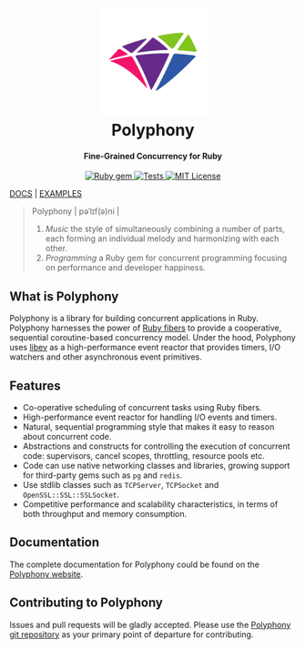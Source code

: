 <h1 align="center">
  <br>
  <a href="https://digital-fabric.github.io/polyphony/">
    <img src="docs/polyphony-logo.png" alt="Polyphony">
  </a>
  <br>
  Polyphony
  <br>
</h1>

<h4 align="center">Fine-Grained Concurrency for Ruby</h4>

<p align="center">
  <a href="http://rubygems.org/gems/polyphony">
    <img src="https://badge.fury.io/rb/polyphony.svg" alt="Ruby gem">
  </a>
  <a href="https://github.com/digital-fabric/polyphony/actions?query=workflow%3ATests">
    <img src="https://github.com/digital-fabric/polyphony/workflows/Tests/badge.svg" alt="Tests">
  </a>
  <a href="https://github.com/digital-fabric/polyphony/blob/master/LICENSE">
    <img src="https://img.shields.io/badge/license-MIT-blue.svg" alt="MIT License">
  </a>
</p>

[DOCS](https://digital-fabric.github.io/polyphony/) |
[EXAMPLES](examples)

> Polyphony \| pəˈlɪf\(ə\)ni \|
> 1. _Music_ the style of simultaneously combining a number of parts, each
>    forming an individual melody and harmonizing with each other.
> 2. _Programming_ a Ruby gem for concurrent programming focusing on performance
>    and developer happiness.

## What is Polyphony

Polyphony is a library for building concurrent applications in Ruby. Polyphony
harnesses the power of [Ruby fibers](https://ruby-doc.org/core-2.5.1/Fiber.html)
to provide a cooperative, sequential coroutine-based concurrency model. Under
the hood, Polyphony uses [libev](https://github.com/enki/libev) as a
high-performance event reactor that provides timers, I/O watchers and other
asynchronous event primitives.

## Features

* Co-operative scheduling of concurrent tasks using Ruby fibers.
* High-performance event reactor for handling I/O events and timers.
* Natural, sequential programming style that makes it easy to reason about
  concurrent code.
* Abstractions and constructs for controlling the execution of concurrent code:
  supervisors, cancel scopes, throttling, resource pools etc.
* Code can use native networking classes and libraries, growing support for
  third-party gems such as `pg` and `redis`.
* Use stdlib classes such as `TCPServer`, `TCPSocket` and
  `OpenSSL::SSL::SSLSocket`.
* Competitive performance and scalability characteristics, in terms of both
  throughput and memory consumption.

## Documentation

The complete documentation for Polyphony could be found on the
[Polyphony website](https://digital-fabric.github.io/polyphony).

## Contributing to Polyphony

Issues and pull requests will be gladly accepted. Please use the [Polyphony git
repository](https://github.com/digital-fabric/polyphony) as your primary point
of departure for contributing.
